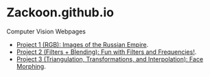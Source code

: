 # Zackoon.github.io
Computer Vision Webpages
- [Project 1 (RGB): Images of the Russian Empire](https://zackoon.github.io/Project1RGB/).
- [Project 2 (Filters + Blending): Fun with Filters and Frequencies!](https://zackoon.github.io/Project2Filters/).
- [Project 3 (Triangulation, Transformations, and Interpolation): Face Morphing](https://zackoon.github.io/Project3FaceMorph/).